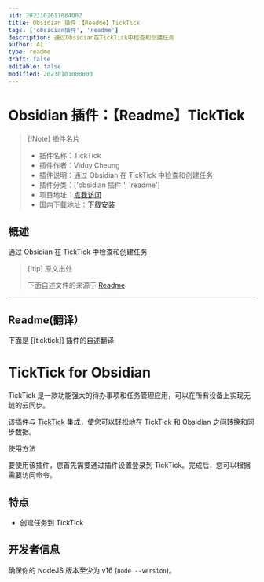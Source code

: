 ```yaml
---
uid: 2023102611084002
title: Obsidian 插件：【Readme】TickTick
tags: ['obsidian插件', 'readme']
description: 通过Obsidian在TickTick中检查和创建任务
author: AI
type: readme
draft: false
editable: false
modified: 20230101000000
---
```


# Obsidian 插件：【Readme】TickTick

> [!Note] 插件名片
> - 插件名称：TickTick
> - 插件作者：Viduy Cheung
> - 插件说明：通过 Obsidian 在 TickTick 中检查和创建任务
> - 插件分类：['obsidian 插件 ', 'readme']
> - 项目地址：[点我访问](https://github.com/viduycheung/ticktick-obsidian)
> - 国内下载地址：[下载安装](https://pkmer.cn/products/plugin/pluginMarket/?ticktick)

## 概述

通过 Obsidian 在 TickTick 中检查和创建任务

> [!tip] 原文出处
>
>下面自述文件的来源于 [Readme](https://ghproxy.net/https://raw.githubusercontent.com/viduycheung/ticktick-obsidian/main/README.md)
>

---

## Readme(翻译）

下面是 [[ticktick]] 插件的自述翻译

# TickTick for Obsidian

TickTick 是一款功能强大的待办事项和任务管理应用，可以在所有设备上实现无缝的云同步。

该插件与 [TickTick](https://ticktick.com) 集成，使您可以轻松地在 TickTick 和 Obsidian 之间转换和同步数据。

使用方法

要使用该插件，您首先需要通过插件设置登录到 TickTick。完成后，您可以根据需要访问命令。

## 特点

- 创建任务到 TickTick

## 开发者信息

确保你的 NodeJS 版本至少为 v16 (`node --version`)。
